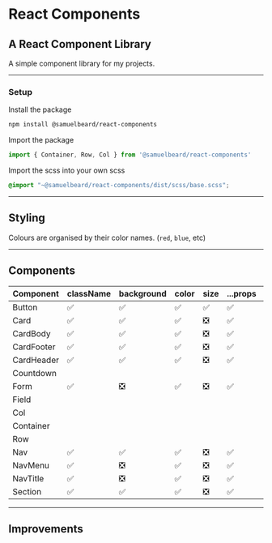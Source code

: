 # React Components

## A React Component Library

A simple component library for my projects.

---

### Setup

Install the package

```sh
npm install @samuelbeard/react-components
```

Import the package

```js
import { Container, Row, Col } from '@samuelbeard/react-components'
```

Import the scss into your own scss

```scss
@import "~@samuelbeard/react-components/dist/scss/base.scss";
```

---

## Styling

Colours are organised by their color names. (`red`, `blue`, etc)

---

## Components

| Component  | className | background | color | size | ...props | PropTypes | defaultProps | stories | ...style |
| ---------- | --------- | ---------- | ----- | ---- | -------- | --------- | ------------ | ------- | -------- |
| Button     | ✅        | ✅         | ✅    | ✅   | ✅       | ✅        | ✅           | ✅      |          |
| Card       | ✅        | ✅         | ✅    | ❎   | ✅       | ✅        | ✅           | ✅      |          |
| CardBody   | ✅        | ✅         | ✅    | ❎   | ✅       | ✅        | ✅           | ✅      |          |
| CardFooter | ✅        | ✅         | ✅    | ❎   | ✅       | ✅        | ✅           | ✅      |          |
| CardHeader | ✅        | ✅         | ✅    | ❎   | ✅       | ✅        | ✅           | ✅      |          |
| Countdown  |           |            |       |      |          |           |              |         |          |
| Form       | ✅        | ❎         | ✅    | ❎   | ✅       |           |              |         | ✅       |
| Field      |           |            |       |      |          |           |              |         |          |
| Col        |           |            |       |      |          |           |              |         |          |
| Container  |           |            |       |      |          |           |              |         |          |
| Row        |           |            |       |      |          |           |              |         |          |
| Nav        | ✅        | ✅         | ✅    | ❎   | ✅       | ✅        | ✅           | ✅      | ✅       |
| NavMenu    | ✅        | ❎         | ✅    | ❎   | ✅       | ✅        | ❎           | ✅      | ✅       |
| NavTitle   | ✅        | ❎         | ✅    | ❎   | ✅       | ✅        | ❎           | ✅      | ✅       |
| Section    | ✅        | ✅         | ✅    | ❎   | ✅       |           |              | ✅      | ✅       |

---

## Improvements
